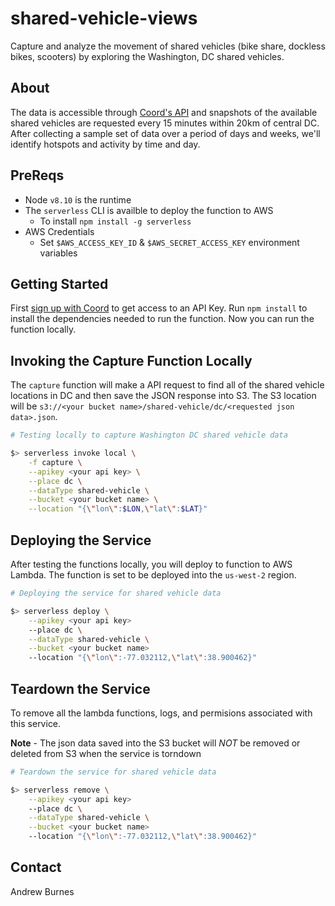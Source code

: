 shared-vehicle-views
=============

Capture and analyze the movement of shared vehicles (bike share, dockless bikes, scooters) by exploring the Washington, DC shared vehicles.

## About

The data is accessible through [Coord's API](https://coord.co/docs/sv) and snapshots of the available shared vehicles are requested every 15 minutes within 20km of central DC.  After collecting a sample set of data over a period of days and weeks, we'll identify hotspots and activity by time and day.

## PreReqs

- Node `v8.10` is the runtime
- The `serverless` CLI is availble to deploy the function to AWS
  - To install `npm install -g serverless`
- AWS Credentials
  - Set `$AWS_ACCESS_KEY_ID` & `$AWS_SECRET_ACCESS_KEY` environment variables

## Getting Started

First [sign up with Coord](https://coord.co/) to get access to an API Key. Run `npm install` to install the dependencies needed to run the function. Now you can run the function locally.

## Invoking the Capture Function Locally

The `capture` function will make a API request to find all of the shared vehicle locations in DC and then save the JSON response into S3. The S3 location will be `s3://<your bucket name>/shared-vehicle/dc/<requested json data>.json`.

```bash
# Testing locally to capture Washington DC shared vehicle data

$> serverless invoke local \
    -f capture \
    --apikey <your api key> \
    --place dc \
    --dataType shared-vehicle \
    --bucket <your bucket name> \
    --location "{\"lon\":$LON,\"lat\":$LAT}"
```

## Deploying the Service

After testing the functions locally, you will deploy to function to AWS Lambda.  The function is set to be deployed into the `us-west-2` region.

```bash
# Deploying the service for shared vehicle data

$> serverless deploy \
    --apikey <your api key>
    --place dc \
    --dataType shared-vehicle \
    --bucket <your bucket name>
    --location "{\"lon\":-77.032112,\"lat\":38.900462}"
```

## Teardown the Service

To remove all the lambda functions, logs, and permisions associated with this service.

**Note** - The json data saved into the S3 bucket will _NOT_ be removed or deleted from S3 when the service is torndown

```bash
# Teardown the service for shared vehicle data

$> serverless remove \
    --apikey <your api key>
    --place dc \
    --dataType shared-vehicle \
    --bucket <your bucket name>
    --location "{\"lon\":-77.032112,\"lat\":38.900462}"
```

## Contact

Andrew Burnes